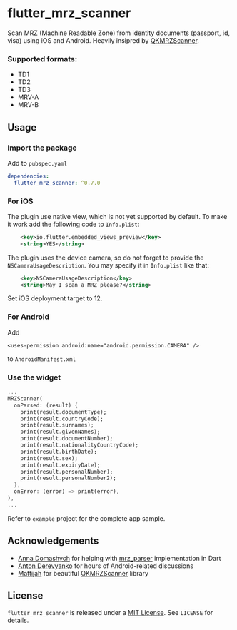 # flutter_mrz_scanner

Scan MRZ (Machine Readable Zone) from identity documents (passport, id, visa) using iOS and Android. Heavily insipred by [QKMRZScanner](https://github.com/Mattijah/QKMRZScanner).

### Supported formats:
* TD1
* TD2
* TD3
* MRV-A
* MRV-B

## Usage

### Import the package
Add to `pubspec.yaml`
```yaml
dependencies:
  flutter_mrz_scanner: ^0.7.0
```
### For iOS
The plugin use native view, which is not yet supported by default. To make it work add the following code to `Info.plist`:
```xml
    <key>io.flutter.embedded_views_preview</key>
    <string>YES</string>
```
The plugin uses the device camera, so do not forget to provide the `NSCameraUsageDescription`. You may specify it in `Info.plist` like that:
```xml
    <key>NSCameraUsageDescription</key>
    <string>May I scan a MRZ please?</string>
```
Set iOS deployment target to 12.

### For Android
Add
```
<uses-permission android:name="android.permission.CAMERA" />
```
to `AndroidManifest.xml`

### Use the widget
```dart
...
MRZScanner(
  onParsed: (result) {
    print(result.documentType);
    print(result.countryCode);
    print(result.surnames);
    print(result.givenNames);
    print(result.documentNumber);
    print(result.nationalityCountryCode);
    print(result.birthDate);
    print(result.sex);
    print(result.expiryDate);
    print(result.personalNumber);
    print(result.personalNumber2);
  },
  onError: (error) => print(error),
),
...
```
Refer to `example` project for the complete app sample.

## Acknowledgements
* [Anna Domashych](https://github.com/foxanna) for helping with [mrz_parser](https://github.com/olexale/mrz_parser) implementation in Dart
* [Anton Derevyanko](https://github.com/antonderevyanko) for hours of Android-related discussions
* [Mattijah](https://github.com/Mattijah) for beautiful [QKMRZScanner](https://github.com/Mattijah/QKMRZScanner) library

## License
`flutter_mrz_scanner` is released under a [MIT License](https://opensource.org/licenses/MIT). See `LICENSE` for details.
